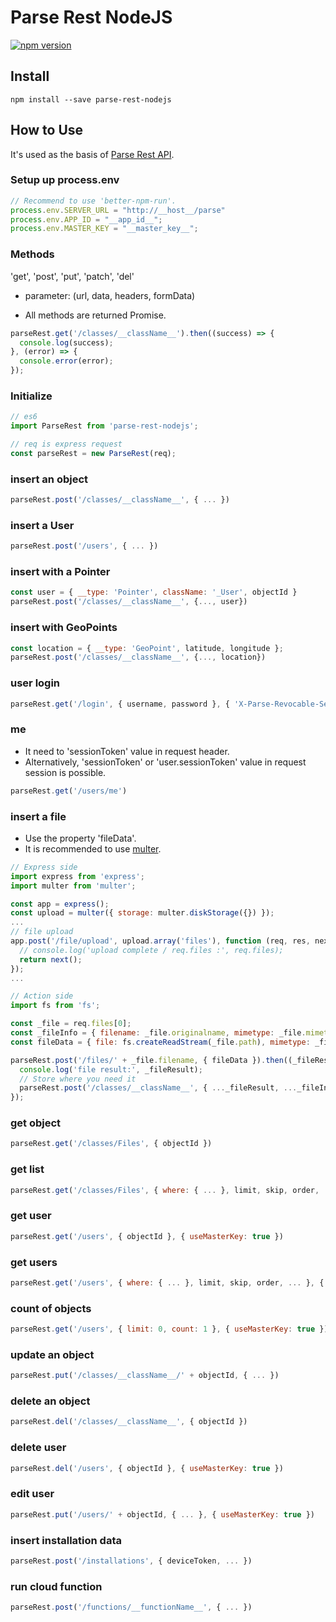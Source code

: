 Parse Rest NodeJS
=================

[![npm version](https://badge.fury.io/js/parse-rest-nodejs.svg)](https://badge.fury.io/js/parse-rest-nodejs)

Install
-------

```
npm install --save parse-rest-nodejs
```

How to Use
----------

It's used as the basis of [Parse Rest API](http://parseplatform.github.io/docs/rest/guide/).

### Setup up process.env

```javascript
// Recommend to use 'better-npm-run'.
process.env.SERVER_URL = "http://__host__/parse"
process.env.APP_ID = "__app_id__";
process.env.MASTER_KEY = "__master_key__";
```

### Methods
'get', 'post', 'put', 'patch', 'del'

* parameter: (url, data, headers, formData)

* All methods are returned Promise.

```javascript
parseRest.get('/classes/__className__').then((success) => {
  console.log(success);
}, (error) => {
  console.error(error);
});
```

### Initialize

```javascript
// es6
import ParseRest from 'parse-rest-nodejs';

// req is express request
const parseRest = new ParseRest(req);
```

### insert an object

```javascript
parseRest.post('/classes/__className__', { ... })
```

### insert a User

```javascript
parseRest.post('/users', { ... })
```

### insert with a Pointer

```javascript
const user = { __type: 'Pointer', className: '_User', objectId }
parseRest.post('/classes/__className__', {..., user})
```

### insert with GeoPoints

```javascript
const location = { __type: 'GeoPoint', latitude, longitude };
parseRest.post('/classes/__className__', {..., location})
```

### user login

```javascript
parseRest.get('/login', { username, password }, { 'X-Parse-Revocable-Session': 1 })
```

### me

* It need to 'sessionToken' value in request header.
* Alternatively, 'sessionToken' or 'user.sessionToken' value in request session is possible.

```javascript
parseRest.get('/users/me')
```

### insert a file

* Use the property 'fileData'.
* It is recommended to use [multer](https://github.com/expressjs/multer).

```javascript
// Express side
import express from 'express';
import multer from 'multer';

const app = express();
const upload = multer({ storage: multer.diskStorage({}) });
...
// file upload
app.post('/file/upload', upload.array('files'), function (req, res, next) {
  // console.log('upload complete / req.files :', req.files);
  return next();
});
...
```

```javascript
// Action side
import fs from 'fs';

const _file = req.files[0];
const _fileInfo = { filename: _file.originalname, mimetype: _file.mimetype, size: _file.size, encoding: _file.encoding };
const fileData = { file: fs.createReadStream(_file.path), mimetype: _file.mimetype };

parseRest.post('/files/' + _file.filename, { fileData }).then((_fileResult) => {
  console.log('file result:', _fileResult);
  // Store where you need it
  parseRest.post('/classes/__className__', { ..._fileResult, ..._fileInfo })
});
```

### get object

```javascript
parseRest.get('/classes/Files', { objectId })
```

### get list

```javascript
parseRest.get('/classes/Files', { where: { ... }, limit, skip, order, ... })
```

### get user

```javascript
parseRest.get('/users', { objectId }, { useMasterKey: true })
```

### get users

```javascript
parseRest.get('/users', { where: { ... }, limit, skip, order, ... }, { useMasterKey: true })
```

### count of objects

```javascript
parseRest.get('/users', { limit: 0, count: 1 }, { useMasterKey: true });
```

### update an object

```javascript
parseRest.put('/classes/__className__/' + objectId, { ... })
```

### delete an object

```javascript
parseRest.del('/classes/__className__', { objectId })
```

### delete user

```javascript
parseRest.del('/users', { objectId }, { useMasterKey: true })
```

### edit user

```javascript
parseRest.put('/users/' + objectId, { ... }, { useMasterKey: true })
```

### insert installation data

```javascript
parseRest.post('/installations', { deviceToken, ... })
```

### run cloud function

```javascript
parseRest.post('/functions/__functionName__', { ... })
```
